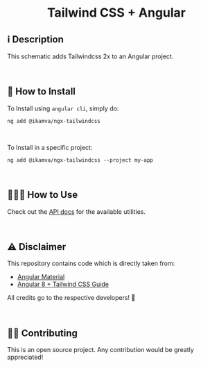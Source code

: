<h1 align="center">Tailwind CSS + Angular</h1>

## ℹ️️ Description

This schematic adds Tailwindcss 2x to an Angular project. 

<br>

## 🔧 How to Install

To Install using `angular cli`, simply do:

```
ng add @ikamva/ngx-tailwindcss
```

<br>

To Install in a specific project:

```
ng add @ikamva/ngx-tailwindcss --project my-app
```

<br>

## 👨🏻‍🏫 How to Use

Check out the [API docs](https://tailwindcss.com/) for the available utilities.

<br>

## ⚠️️ Disclaimer

This repository contains code which is directly taken from:

- [Angular Material](https://github.com/angular/components/tree/master/src/cdk/schematics/utils)
- [Angular 8 + Tailwind CSS Guide](https://dev.to/seankerwin/angular-8-tailwind-css-guide-3m45)

All credits go to the respective developers! 👏

<br>

## 💁🏻 Contributing

This is an open source project. Any contribution would be greatly appreciated!
